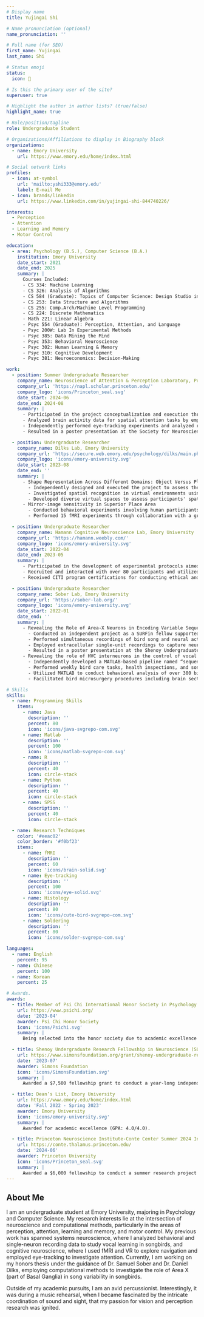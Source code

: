 ```yaml
---
# Display name
title: Yujingai Shi

# Name pronunciation (optional)
name_pronunciation: ''

# Full name (for SEO)
first_name: Yujingai
last_name: Shi

# Status emoji
status:
  icon: 🌱

# Is this the primary user of the site?
superuser: true

# Highlight the author in author lists? (true/false)
highlight_name: true

# Role/position/tagline
role: Undergraduate Student 

# Organizations/Affiliations to display in Biography block
organizations:
  - name: Emory University
    url: https://www.emory.edu/home/index.html

# Social network links
profiles:
  - icon: at-symbol
    url: 'mailto:yshi333@emory.edu'
    label: E-mail Me
  - icon: brands/linkedin
    url: https://www.linkedin.com/in/yujingai-shi-844740226/

interests:
  - Perception
  - Attention
  - Learning and Memory
  - Motor Control

education:
  - area: Psychology (B.S.), Computer Science (B.A.)
    institution: Emory University 
    date_start: 2021
    date_end: 2025
    summary: |
      Courses Included:
      - CS 334: Machine Learning
      - CS 326: Analysis of Algorithms
      - CS 584 (Graduate): Topics of Computer Science: Design Studio in HCI
      - CS 253: Data Structure and Algorithms
      - CS 255: Comp.Arch/Machine Level Programming
      - CS 224: Discrete Mathematics
      - Math 221: Linear Algebra
      - Psyc 554 (Graduate): Perception, Attention, and Language 
      - Psyc 200W: Lab In Experimental Methods
      - Psyc 385: Data Mining the Mind
      - Psyc 353: Behavioral Neuroscience 
      - Psyc 302: Human Learning & Memory
      - Psyc 310: Cognitive Development
      - Psyc 381: Neuroeconomics: Decision-Making

work:
  - position: Summer Undergraduate Researcher
    company_name: Neuroscience of Attention & Perception Laboratory, Princeton University
    company_url: 'https://napl.scholar.princeton.edu/'
    company_logo: 'icons/Princeton_seal.svg'
    date_start: 2024-06
    date_end: 2024-08
    summary: |
      - Participated in the project conceptualization and execution through collaboration with a Ph.D. student to understand the rhythmic process of endogenous attention under spatial uncertainty.
      - Analyzed brain activity data for spatial attention tasks by employing FFT and EMD to find endogenous attention rhythms in the theta band (4-8 Hz).
      - Independently performed eye-tracking experiments and analyzed resulting data using MATLAB, R, and Python.
      - Resulted in a poster presentation at the Society for Neuroscience 2024 Annual Meeting.

  - position: Undergraduate Researcher 
    company_name: Dilks Lab, Emory University
    company_url: 'https://secure.web.emory.edu/psychology/dilks/main.php'
    company_logo: 'icons/emory-university.svg'
    date_start: 2023-08
    date_end: ''
    summary: |
      - Shape Representation Across Different Domains: Object Versus Place Processing
        - Independently designed and executed the project to assess the domain-specificity of shape skeleton representation across object and scene processing.
        - Investigated spatial recognition in virtual environments using Unreal Engine 5.
        - Developed diverse virtual spaces to assess participants' spatial and object recognition abilities, harnessing VR technology to replicate and expand upon foundational research.
      - Mirror-image sensitivity in Superior Place Area 
        - Conducted behavioral experiments involving human participants to assess their spatial cognitive processes and object recognition abilities, serving as preliminary experiments for TMS experiments.
        - Performed 15 fMRI experiments through collaboration with a graduate student to examine the mirror image sensitivity of the newly discovered superior place brain area.

  - position: Undergraduate Researcher 
    company_name: Hamann Cognitive Neuroscience Lab, Emory University
    company_url: 'https://hamann.weebly.com/'
    company_logo: 'icons/emory-university.svg'
    date_start: 2022-04
    date_end: 2023-05
    summary: |
      - Participated in the development of experimental protocols aimed at investigating cued memory and emotional sound stimuli in human subjects.
      - Recruited and interacted with over 80 participants and utilized Excel for statistical data analysis to evaluate the potential memory bias towards positive and negative stimuli.
      - Received CITI program certifications for conducting ethical and safe research involving human subjects.

  - position: Undergraduate Researcher 
    company_name: Sober Lab, Emory University
    company_url: 'https://sober-lab.org/'
    company_logo: 'icons/emory-university.svg'
    date_start: 2022-01
    date_end: ''
    summary: |
      - Revealing the Role of Area-X Neurons in Encoding Variable Sequence Control in Bengalese Finch Song
        - Conducted an independent project as a SURFin fellow supported by the Simons Foundation.
        - Performed simultaneous recordings of bird song and neural activity in Area X.
        - Employed extracellular single-unit recordings to capture neural-firing in Area X, and successfully quantified sequence-dependent firing differences in neural activity.
        - Resulted in a poster presentation at the Shenoy Undergraduate Research Fellowship in Neuroscience Symposium.
      - Revealing the role of HVC interneurons in the control of vocal sequence variability in Bengalese Finches
        - Independently developed a MATLAB-based pipeline named “sequence_extraction” to automate the analysis of bird vocalizations, extracting sequences and distinguishing between syllables.
        - Performed weekly bird care tasks, health inspections, and song recording.
        - Utilized MATLAB to conduct behavioral analysis of over 300 birdsong recordings.
        - Facilitated bird microsurgery procedures including brain sectioning and histology.

# Skills
skills:
  - name: Programming Skills
    items:
      - name: Java
        description: ''
        percent: 80
        icon: 'icons/java-svgrepo-com.svg'
      - name: Matlab
        description: ''
        percent: 100
        icon: 'icons/matlab-svgrepo-com.svg'
      - name: R
        description: ''
        percent: 40
        icon: circle-stack
      - name: Python
        description: ''
        percent: 40
        icon: circle-stack
      - name: SPSS
        description: ''
        percent: 40
        icon: circle-stack

  - name: Research Techniques
    color: '#eeac02'
    color_border: '#f0bf23'
    items:
      - name: fMRI
        description: ''
        percent: 60
        icon: 'icons/brain-solid.svg'
      - name: Eye-tracking
        description: ''
        percent: 100
        icon: 'icons/eye-solid.svg'
      - name: Histology
        description: ''
        percent: 80
        icon: 'icons/cute-bird-svgrepo-com.svg'
      - name: Soldering
        description: ''
        percent: 80
        icon: 'icons/solder-svgrepo-com.svg'

languages:
  - name: English
    percent: 95
  - name: Chinese
    percent: 100
  - name: Korean    
    percent: 25

# Awards.
awards:
  - title: Member of Psi Chi International Honor Society in Psychology
    url: https://www.psichi.org/
    date: '2023-04'
    awarder: Psi Chi Honor Society
    icon: 'icons/Psichi.svg'
    summary: |
      Being selected into the honor society due to academic excellence in psychology study.

  - title: Shenoy Undergraduate Research Fellowship in Neuroscience (SURFiN), Simons Foundation
    url: https://www.simonsfoundation.org/grant/shenoy-undergraduate-research-fellowship-in-neuroscience-surfin/
    date: '2023-07'
    awarder: Simons Foundation
    icon: 'icons/SimonsFoundation.svg'
    summary: |
      Awarded a $7,500 fellowship grant to conduct a year-long independent research project on the sequence variability of Bengalese Finches. Successfully presented my research findings at a research symposium, with support from the Simons Foundation.

  - title: Dean’s List, Emory University
    url: https://www.emory.edu/home/index.html
    date: 'Fall 2022 - Spring 2023'
    awarder: Emory University
    icon: 'icons/emory-university.svg'
    summary: |
      Awarded for academic excellence (GPA: 4.0/4.0).

  - title: Princeton Neuroscience Institute-Conte Center Summer 2024 Internship
    url: https://conte.thalamus.princeton.edu/
    date: '2024-06'
    awarder: Princeton University
    icon: 'icons/Princeton_seal.svg'
    summary: |
      Awarded a $6,000 fellowship to conduct a summer research project on endogenous attention and the rhythmic theory of attention. Successfully presented my work at the summer undergraduate symposium, and the abstract has been accepted for presentation at the Society for Neuroscience 2024 Annual Meeting.
---
```


## About Me

I am an undergraduate student at Emory University, majoring in Psychology and Computer Science. My research interests lie at the intersection of neuroscience and computational methods, particularly in the areas of perception, attention, learning and memory, and motor control. My previous work has spanned systems neuroscience, where I analyzed behavioral and single-neuron recording data to study vocal learning in songbirds, and cognitive neuroscience, where I used fMRI and VR to explore navigation and employed eye-tracking to investigate attention. Currently, I am working on my honors thesis under the guidance of Dr. Samuel Sober and Dr. Daniel Dilks, employing computational methods to investigate the role of Area X (part of Basal Ganglia) in song variability in songbirds.

Outside of my academic pursuits, I am an avid percussionist. Interestingly, it was during a music rehearsal, when I became fascinated by the intricate coordination of sound and sight, that my passion for vision and perception research was ignited.
